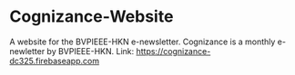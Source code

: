 # Cognizance-Website
A website for the BVPIEEE-HKN e-newsletter. Cognizance is a monthly e-newletter by BVPIEEE-HKN. 
Link: https://cognizance-dc325.firebaseapp.com
